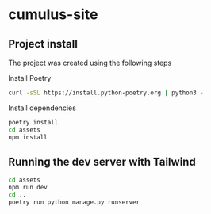 # cumulus-site

## Project install

The project was created using the following steps

Install Poetry

```bash
curl -sSL https://install.python-poetry.org | python3 -
```

Install dependencies

```bash
poetry install
cd assets
npm install
```

## Running the dev server with Tailwind

```bash
cd assets
npm run dev
cd ..
poetry run python manage.py runserver
```
